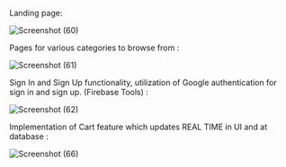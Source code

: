 Landing page:

![Screenshot (60)](https://github.com/Aditya-Mandothia/crown-clothing-cart-implementation/assets/81997131/efbbd170-97e1-459e-be48-81860e73f6bf)

Pages for various categories to browse from : 

![Screenshot (61)](https://github.com/Aditya-Mandothia/CODE-HELP/assets/81997131/059b24d5-3388-4636-972a-f048c18963ac)

Sign In and Sign Up functionality, utilization of Google authentication for sign in and sign up. (Firebase Tools) :

![Screenshot (62)](https://github.com/Aditya-Mandothia/CODE-HELP/assets/81997131/83a128e6-f85e-4ddc-a5b4-8d64281dc0f3)

Implementation of Cart feature which updates REAL TIME in UI and at database :

![Screenshot (66)](https://github.com/Aditya-Mandothia/CODE-HELP/assets/81997131/f3e47546-641b-4745-b1a7-abad35885951)


